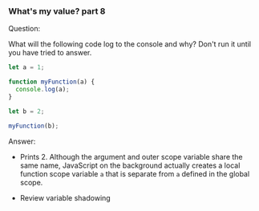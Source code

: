 


### What's my value? part 8

Question:

What will the following code log to the console and why? Don't run it until you have tried to answer.

```javascript
let a = 1;

function myFunction(a) {
  console.log(a);
}

let b = 2;

myFunction(b);
```

Answer:

* Prints 2. Although the argument and outer scope variable share the same name, JavaScript on the background actually creates a local function scope variable `a` that is separate from `a` defined in the global scope.

* Review variable shadowing